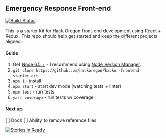 ## Emergency Response Front-end

[![Build Status](https://travis-ci.org/hackoregon/emergency-response-frontend.svg?branch=master)](https://travis-ci.org/hackoregon/emergency-response-frontend)

This is a starter kit for Hack Oregon front-end development using React + Redux.
This repo should help get started and keep the different projects aligned.

#### Guide
1. Get [Node 6.5 +](https://nodejs.org) - I recommend using [Node Version Manager](https://github.com/creationix/nvm).
2. `git clone https://github.com/hackoregon/hackor-frontend-starter.git`.
3. `npm i` - install
4. `npm start` - start dev mode (watching tests + linter)
5. `npm test` - run tests
6. `yarn coverage` - run tests w/ coverage

#### Next up
[ ]  Docs
[ ]  Ability to remove reference files

[![Stories in Ready](https://badge.waffle.io/hackoregon/hackoregon-frontend-starter.png?label=ready&title=Ready)](http://waffle.io/hackoregon/hackoregon-frontend-starter)
